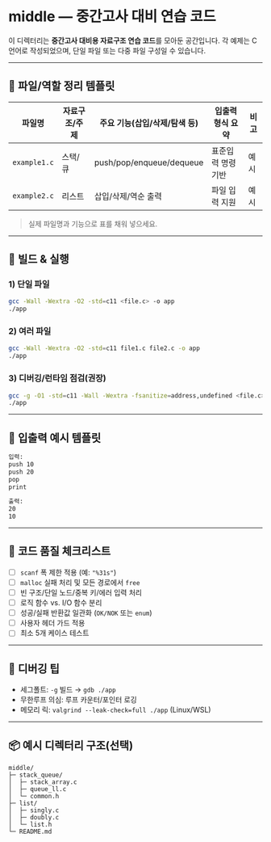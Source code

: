 # middle — 중간고사 대비 연습 코드

이 디렉터리는 **중간고사 대비용 자료구조 연습 코드**를 모아둔 공간입니다. 각 예제는 C 언어로 작성되었으며, 단일 파일 또는 다중 파일 구성일 수 있습니다.

---

## 📁 파일/역할 정리 템플릿

| 파일명 | 자료구조/주제 | 주요 기능(삽입/삭제/탐색 등) | 입출력 형식 요약 | 비고 |
|---|---|---|---|---|
| `example1.c` | 스택/큐 | push/pop/enqueue/dequeue | 표준입력 명령 기반 | 예시 |
| `example2.c` | 리스트 | 삽입/삭제/역순 출력 | 파일 입력 지원 | 예시 |

> 실제 파일명과 기능으로 표를 채워 넣으세요.

---

## 🚀 빌드 & 실행

### 1) 단일 파일
```bash
gcc -Wall -Wextra -O2 -std=c11 <file.c> -o app
./app
```

### 2) 여러 파일
```bash
gcc -Wall -Wextra -O2 -std=c11 file1.c file2.c -o app
./app
```

### 3) 디버깅/런타임 점검(권장)
```bash
gcc -g -O1 -std=c11 -Wall -Wextra -fsanitize=address,undefined <file.c> -o app
./app
```

---

## 🧪 입출력 예시 템플릿

```txt
입력:
push 10
push 20
pop
print

출력:
20
10
```

---

## 🧹 코드 품질 체크리스트

- [ ] `scanf` 폭 제한 적용 (예: `"%31s"`)
- [ ] `malloc` 실패 처리 및 모든 경로에서 `free`
- [ ] 빈 구조/단일 노드/중복 키/에러 입력 처리
- [ ] 로직 함수 vs. I/O 함수 분리
- [ ] 성공/실패 반환값 일관화 (`OK/NOK` 또는 `enum`)
- [ ] 사용자 헤더 가드 적용
- [ ] 최소 5개 케이스 테스트

---

## 🔧 디버깅 팁

- 세그폴트: `-g` 빌드 → `gdb ./app`
- 무한루프 의심: 루프 카운터/포인터 로깅
- 메모리 릭: `valgrind --leak-check=full ./app` (Linux/WSL)

---

## 📦 예시 디렉터리 구조(선택)

```
middle/
├─ stack_queue/
│  ├─ stack_array.c
│  ├─ queue_ll.c
│  └─ common.h
├─ list/
│  ├─ singly.c
│  ├─ doubly.c
│  └─ list.h
└─ README.md
```

